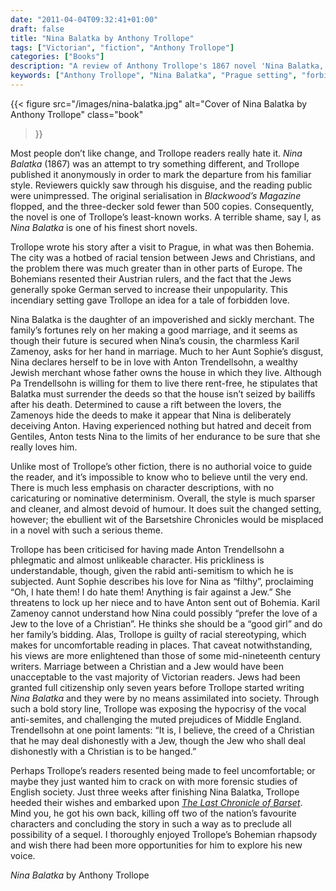 ```yaml
---
date: "2011-04-04T09:32:41+01:00"
draft: false
title: "Nina Balatka by Anthony Trollope"
tags: ["Victorian", "fiction", "Anthony Trollope"]
categories: ["Books"]
description: "A review of Anthony Trollope's 1867 novel 'Nina Balatka,' his anonymous experiment set in Prague featuring forbidden love between Christian Nina and Jewish merchant Anton Trendellsohn. Discover Trollope's bold departure from his familiar style to tackle anti-Semitism."
keywords: ["Anthony Trollope", "Nina Balatka", "Prague setting", "forbidden love", "Christian-Jewish romance", "anti-Semitism", "anonymous publication", "Bohemia", "experimental Trollope"]
---
```


{{< figure
  src="/images/nina-balatka.jpg"
  alt="Cover of Nina Balatka by Anthony Trollope"
  class="book"
>}}

Most people don’t like change, and Trollope readers really hate it. _Nina Balatka_ (1867) was an attempt to try something different, and Trollope published it anonymously in order to mark the departure from his familiar style. Reviewers quickly saw through his disguise, and the reading public were unimpressed. The original serialisation in _Blackwood’s Magazine_ flopped, and the three-decker sold fewer than 500 copies. Consequently, the novel is one of Trollope’s least-known works. A terrible shame, say I, as _Nina Balatka_ is one of his finest short novels.

Trollope wrote his story after a visit to Prague, in what was then Bohemia. The city was a hotbed of racial tension between Jews and Christians, and the problem there was much greater than in other parts of Europe. The Bohemians resented their Austrian rulers, and the fact that the Jews generally spoke German served to increase their unpopularity. This incendiary setting gave Trollope an idea for a tale of forbidden love.

Nina Balatka is the daughter of an impoverished and sickly merchant. The family’s fortunes rely on her making a good marriage, and it seems as though their future is secured when Nina’s cousin, the charmless Karil Zamenoy, asks for her hand in marriage. Much to her Aunt Sophie’s disgust, Nina declares herself to be in love with Anton Trendellsohn, a wealthy Jewish merchant whose father owns the house in which they live. Although Pa Trendellsohn is willing for them to live there rent-free, he stipulates that Balatka must surrender the deeds so that the house isn’t seized by bailiffs after his death. Determined to cause a rift between the lovers, the Zamenoys hide the deeds to make it appear that Nina is deliberately deceiving Anton. Having experienced nothing but hatred and deceit from Gentiles, Anton tests Nina to the limits of her endurance to be sure that she really loves him.

Unlike most of Trollope’s other fiction, there is no authorial voice to guide the reader, and it’s impossible to know who to believe until the very end. There is much less emphasis on character descriptions, with no caricaturing or nominative determinism. Overall, the style is much sparser and cleaner, and almost devoid of humour. It does suit the changed setting, however; the ebullient wit of the Barsetshire Chronicles would be misplaced in a novel with such a serious theme.

Trollope has been criticised for having made Anton Trendellsohn a phlegmatic and almost unlikeable character. His prickliness is understandable, though, given the rabid anti-semitism to which he is subjected. Aunt Sophie describes his love for Nina as “filthy”, proclaiming “Oh, I hate them! I do hate them! Anything is fair against a Jew.” She threatens to lock up her niece and to have Anton sent out of Bohemia. Karil Zamenoy cannot understand how Nina could possibly “prefer the love of a Jew to the love of a Christian”. He thinks she should be a “good girl” and do her family’s bidding.
Alas, Trollope is guilty of racial stereotyping, which makes for uncomfortable reading in places. That caveat notwithstanding, his views are more enlightened than those of some mid-nineteenth century writers. Marriage between a Christian and a Jew would have been unacceptable to the vast majority of Victorian readers. Jews had been granted full citizenship only seven years before Trollope started writing _Nina Balatka_ and they were by no means assimilated into society. Through such a bold story line, Trollope was exposing the hypocrisy of the vocal anti-semites, and challenging the muted prejudices of Middle England. Trendellsohn at one point laments: “It is, I believe, the creed of a Christian that he may deal dishonestly with a Jew, though the Jew who shall deal dishonestly with a Christian is to be hanged.”

Perhaps Trollope’s readers resented being made to feel uncomfortable; or maybe they just wanted him to crack on with more forensic studies of English society. Just three weeks after finishing Nina Balatka, Trollope heeded their wishes and embarked upon [_The Last Chronicle of Barset_](/posts/the-last-chronicle-of-barset/). Mind you, he got his own back, killing off two of the nation’s favourite characters and concluding the story in such a way as to preclude all possibility of a sequel. I thoroughly enjoyed Trollope’s Bohemian rhapsody and wish there had been more opportunities for him to explore his new voice.

_Nina Balatka_ by Anthony Trollope